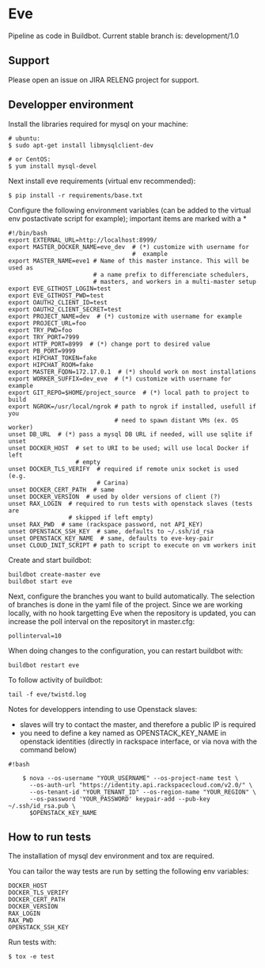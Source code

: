 # Eve
Pipeline as code in Buildbot.
Current stable branch is: development/1.0

## Support
Please open an issue on JIRA RELENG project for support.

## Developper environment
Install the libraries required for mysql on your machine:

    # ubuntu:
    $ sudo apt-get install libmysqlclient-dev

    # or CentOS:
    $ yum install mysql-devel

Next install eve requirements (virtual env recommended):

    $ pip install -r requirements/base.txt

Configure the following environment variables (can be added to the virtual
env postactivate script for example); important items are marked with a *

    #!/bin/bash
    export EXTERNAL_URL=http://localhost:8999/
    export MASTER_DOCKER_NAME=eve_dev  # (*) customize with username for
                                       #  example
    export MASTER_NAME=eve1 # Name of this master instance. This will be used as
                            # a name prefix to differenciate schedulers,
                            # masters, and workers in a multi-master setup
    export EVE_GITHOST_LOGIN=test
    export EVE_GITHOST_PWD=test
    export OAUTH2_CLIENT_ID=test
    export OAUTH2_CLIENT_SECRET=test
    export PROJECT_NAME=dev  # (*) customize with username for example
    export PROJECT_URL=foo
    export TRY_PWD=foo
    export TRY_PORT=7999
    export HTTP_PORT=8999  # (*) change port to desired value
    export PB_PORT=9999
    export HIPCHAT_TOKEN=fake
    export HIPCHAT_ROOM=fake
    export MASTER_FQDN=172.17.0.1  # (*) should work on most installations
    export WORKER_SUFFIX=dev_eve  # (*) customize with username for example
    export GIT_REPO=$HOME/project_source  # (*) local path to project to build
    export NGROK=/usr/local/ngrok # path to ngrok if installed, usefull if you
                                  # need to spawn distant VMs (ex. OS worker)
    unset DB_URL  # (*) pass a mysql DB URL if needed, will use sqlite if unset
    unset DOCKER_HOST  # set to URI to be used; will use local Docker if left
                       # empty
    unset DOCKER_TLS_VERIFY  # required if remote unix socket is used (e.g.
                             # Carina)
    unset DOCKER_CERT_PATH  # same
    unset DOCKER_VERSION  # used by older versions of client (?)
    unset RAX_LOGIN  # required to run tests with openstack slaves (tests are
                     # skipped if left empty)
    unset RAX_PWD  # same (rackspace password, not API_KEY)
    unset OPENSTACK_SSH_KEY  # same, defaults to ~/.ssh/id_rsa
    unset OPENSTACK_KEY_NAME  # same, defaults to eve-key-pair
    unset CLOUD_INIT_SCRIPT # path to script to execute on vm workers init


Create and start buildbot:

    buildbot create-master eve
    buildbot start eve

Next, configure the branches you want to build automatically. The selection of
branches is done in the yaml file of the project. Since we are working locally,
with no hook targetting Eve when the repository is updated, you can increase
the poll interval on the repositoryt in master.cfg:

    pollinterval=10

When doing changes to the configuration, you can restart buildbot with:

    buildbot restart eve

To follow activity of buildbot:

    tail -f eve/twistd.log


Notes for developpers intending to use Openstack slaves:

- slaves will try to contact the master, and therefore a public IP is required
- you need to define a key named as OPENSTACK_KEY_NAME in openstack identities
  (directly in rackspace interface, or via nova with the command below)



```
#!bash

    $ nova --os-username "YOUR_USERNAME" --os-project-name test \
      --os-auth-url "https://identity.api.rackspacecloud.com/v2.0/" \
      --os-tenant-id "YOUR_TENANT_ID" --os-region-name "YOUR_REGION" \
      --os-password 'YOUR_PASSWORD' keypair-add --pub-key ~/.ssh/id_rsa.pub \
      $OPENSTACK_KEY_NAME
```



## How to run tests
The installation of mysql dev environment and tox are required.

You can tailor the way tests are run by setting the following env variables:

    DOCKER_HOST
    DOCKER_TLS_VERIFY
    DOCKER_CERT_PATH
    DOCKER_VERSION
    RAX_LOGIN
    RAX_PWD
    OPENSTACK_SSH_KEY

Run tests with:

    $ tox -e test
